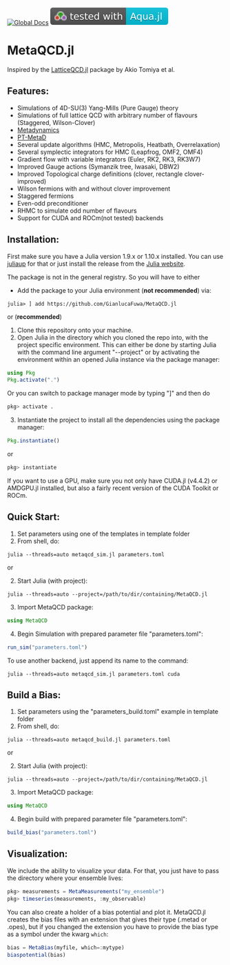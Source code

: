 [![Global Docs](https://img.shields.io/badge/docs-MetaQCD-blue.svg)](https://gianlucafuwa.github.io/MetaQCD.jl/dev/)
[![Aqua QA](https://raw.githubusercontent.com/JuliaTesting/Aqua.jl/master/badge.svg)](https://github.com/JuliaTesting/Aqua.jl)

# MetaQCD.jl

Inspired by the [LatticeQCD.jl](https://github.com/akio-tomiya/LatticeQCD.jl/tree/master) package by Akio Tomiya et al.

## Features:
- Simulations of 4D-SU(3) Yang-Mills (Pure Gauge) theory
- Simulations of full lattice QCD with arbitrary number of flavours (Staggered, Wilson-Clover)
- [Metadynamics](https://www.researchgate.net/publication/224908601_Metadynamics_A_method_to_simulate_rare_events_and_reconstruct_the_free_energy_in_biophysics_chemistry_and_material_science)
- [PT-MetaD](https://arxiv.org/abs/2307.04742)
- Several update algorithms (HMC, Metropolis, Heatbath, Overrelaxation)
- Several symplectic integrators for HMC (Leapfrog, OMF2, OMF4)
- Gradient flow with variable integrators (Euler, RK2, RK3, RK3W7)
- Improved Gauge actions (Symanzik tree, Iwasaki, DBW2)
- Improved Topological charge definitions (clover, rectangle clover-improved)
- Wilson fermions with and without clover improvement
- Staggered fermions
- Even-odd preconditioner
- RHMC to simulate odd number of flavours
- Support for CUDA and ROCm(not tested) backends

## Installation:
First make sure you have a Julia version 1.9.x or 1.10.x installed. You can use [juliaup](https://github.com/JuliaLang/juliaup) for that or just install the release from the [Julia website](https://julialang.org/downloads/).

The package is not in the general registry. So you will have to either
- Add the package to your Julia environment (**not recommended**) via:
```
julia> ] add https://github.com/GianlucaFuwa/MetaQCD.jl
```

or (**recommended**)

1. Clone this repository onto your machine.
2. Open Julia in the directory which you cloned the repo into, with the project specific environment. This can either be done by starting Julia with the command line argument "--project" or by activating the environment within an opened Julia instance via the package manager:
``` julia
using Pkg
Pkg.activate(".")
```
Or you can switch to package manager mode by typing "]" and then do
``` julia
pkg> activate .
```
3. Instantiate the project to install all the dependencies using the package manager:
``` julia
Pkg.instantiate()
```
or
``` julia
pkg> instantiate
```

If you want to use a GPU, make sure you not only have CUDA.jl (v4.4.2) or AMDGPU.jl installed, but also a fairly recent version of the CUDA Toolkit or ROCm.

## Quick Start:
1. Set parameters using one of the templates in template folder
2. From shell, do:
```
julia --threads=auto metaqcd_sim.jl parameters.toml
```

or

2. Start Julia (with project):
```
julia --threads=auto --project=/path/to/dir/containing/MetaQCD.jl
```
3. Import MetaQCD package:
``` julia
using MetaQCD
```
4. Begin Simulation with prepared parameter file "parameters.toml":
``` julia
run_sim("parameters.toml")
```
To use another backend, just append its name to the command:
```
julia --threads=auto metaqcd_sim.jl parameters.toml cuda
```

## Build a Bias:
1. Set parameters using the "parameters_build.toml" example in template folder
2. From shell, do:
```
julia --threads=auto metaqcd_build.jl parameters.toml
```

or

2. Start Julia (with project):
```
julia --threads=auto --project=/path/to/dir/containing/MetaQCD.jl
```
3. Import MetaQCD package:
``` julia
using MetaQCD
```
4. Begin build with prepared parameter file "parameters.toml":
``` julia
build_bias("parameters.toml")
```

## Visualization:
We include the ability to visualize your data. For that, you just have to pass the directory where your ensemble lives:
```julia
pkg> measurements = MetaMeasurements("my_ensemble")
pkg> timeseries(measurements, :my_observable)
```

You can also create a holder of a bias potential and plot it. MetaQCD.jl creates the bias files with an extension that gives their type (.metad or .opes), but if you changed the extension you have to provide the bias type as a symbol under the kwarg `which`:
```julia
bias = MetaBias(myfile, which=:mytype)
biaspotential(bias)
```
